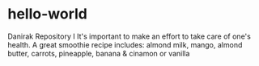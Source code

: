 # hello-world
Danirak Repository I
It's important to make an effort to take care of one's health. 
A great smoothie recipe includes: almond milk, mango, almond butter, carrots, pineapple, banana & cinamon or vanilla
